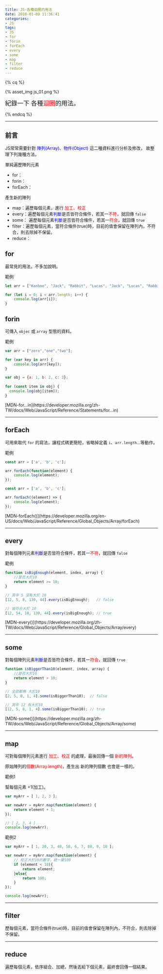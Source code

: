 ```yaml
---
title: JS-各種迴圈的用法
date: 2018-01-09 11:36:41
categories: 
- JS
tags:
- JS
- for
- forin
- forEach
- every
- some
- map
- filter
- reduce
---
```


{% cq %}

{% asset_img js_01.png %}

<font style="font-size:20px;">紀錄一下 各種<font color="red">迴圈</font>的用法。</font>

{% endcq %}

<!-- more -->
***

## 前言

JS常常需要針對 <font color="blue">陣列(Array)</font>、<font color="blue">物件(Object)</font> 這二種資料進行分析及修改，
故整理下列幾種方法，

單純遍歷陣列元素

- for：
- forin：
- forEach：

產生新的陣列

- map：遍歷每個元素，進行 <font color="red">加工、校正</font>
- every：遍歷每個元素<font color="blue">判斷</font>是否皆符合條件，若其一<font color="red">不符</font>，就回傳 `false`
- some： 遍歷每個元素<font color="blue">判斷</font>是否皆符合條件，若其一<font color="red">符合</font>，就回傳 `true`
- filter：遍歷每個元素，當符合條件(true)時，目前的值會保留在陣列內，不符合，則去除掉不保留。
- reduce：

## for

最常見的用法，不多加說明。

<span id="inline-purple">範例</span>

``` js
let arr = ["Kanboo", "Jack", "Rabbit", "Lucas", "Jack", "Lucas", "Rabbit"];

for (let i = 0; i < arr.length; i++) {
    console.log(arr[i]);
}
```

## forin

可傳入 `objec` 或 `array` 型態的資料。


<span id="inline-purple">範例</span>

``` js Array型態
var arr = ["zero","one","two"];

for (var key in arr) {
    console.log(arr[key]);
}
```

``` js Object型態
var obj = {a: 1, b: 2, c: 3};
    
for (const item in obj) {
  console.log(obj[item]);
}
```

<div class="note info">[MDN-for...in](https://developer.mozilla.org/zh-TW/docs/Web/JavaScript/Reference/Statements/for...in)</div>


***
## forEach

可用來取代 `for` 的寫法，讓程式碼更簡短，省略掉定義 `i`、`arr.length`…等動作。

<span id="inline-purple">範例</span>

``` js ES5
const arr = ['a', 'b', 'c'];

arr.forEach(function(element) {
    console.log(element);
});
```

``` js ES6
const arr = ['a', 'b', 'c'];

arr.forEach((element) => {
    console.log(element);
});
```

<div class="note info">[MDN-forEach()](https://developer.mozilla.org/en-US/docs/Web/JavaScript/Reference/Global_Objects/Array/forEach)</div>


***
## every

對每個陣列元素<font color="blue">判斷</font>是否皆符合條件，若其一<font color="red">不符</font>，就回傳 `false`

<span id="inline-purple">範例</span>

``` js
function isBigEnough(element, index, array) {
    //是否大於10
    return element >= 10;
}

// 其中 5 沒有大於 10
[12, 5, 8, 130, 44].every(isBigEnough);   // false

// 皆符合大於 10
[12, 54, 18, 130, 44].every(isBigEnough); // true
```

<div class="note info">[MDN-every()](https://developer.mozilla.org/zh-TW/docs/Web/JavaScript/Reference/Global_Objects/Array/every)</div>


***
## some

對每個陣列元素<font color="blue">判斷</font>是否皆符合條件，若其一<font color="red">符合</font>，就回傳 `true`

``` js
function isBiggerThan10(element, index, array) {
    //是否大於10
    return element > 10;
}

// 全部都無 大於10
[2, 5, 8, 1, 4].some(isBiggerThan10);  // false

// 其中 12 有大於10
[12, 5, 8, 1, 4].some(isBiggerThan10); // true
```

<div class="note info">[MDN-some()](https://developer.mozilla.org/zh-TW/docs/Web/JavaScript/Reference/Global_Objects/Array/some)</div>


***
## map

可對每個陣列元素進行 <font color="red">加工、校正</font> 的處理，最後回傳一個 <font color="red">新的陣列</font>。

<div class="note warning">原始陣列的<font color="red">個數(Array.length)</font>，產生出 新的陣列個數 也會是一樣的。</div>


<span id="inline-purple">範例1</span>

幫每個元素 +1(加工)。

``` js 加工
var myArr = [ 1, 2, 3 ];

var newArr = myArr.map(function(element) {
    return element + 1;
});

// [ 2, 3, 4 ]
console.log(newArr);
```

<span id="inline-purple">範例2</span>

``` js 校正
var myArr = [ 1, 20, 3, 40, 50, 6, 7, 80, 9, 10 ];

var newArr = myArr.map(function(element) {
    // 校正大於10的數字，統一變100
    if (element < 10){
        return element;
    }else{
        return 100;
    }   
});

console.log(newArr);
```

***
## filter

歷每個元素，當符合條件(true)時，目前的值會保留在陣列內，不符合，則去除掉不保留。


***
## reduce

遍歷每個元素，依序組合、加總，然後丟給下個元素，最終會回傳一個結果。